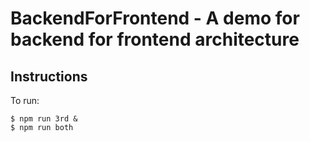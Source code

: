 # BackendForFrontend - A demo for backend for frontend architecture
    
## Instructions
To run:

    $ npm run 3rd &
    $ npm run both
        